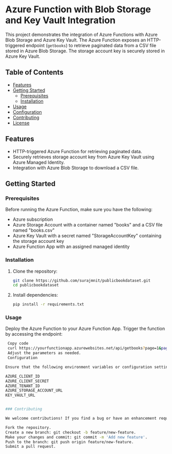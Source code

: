 # Azure Function with Blob Storage and Key Vault Integration

This project demonstrates the integration of Azure Functions with Azure Blob Storage and Azure Key Vault. The Azure Function exposes an HTTP-triggered endpoint (`getbooks`) to retrieve paginated data from a CSV file stored in Azure Blob Storage. The storage account key is securely stored in Azure Key Vault.

## Table of Contents

- [Features](#features)
- [Getting Started](#getting-started)
  - [Prerequisites](#prerequisites)
  - [Installation](#installation)
- [Usage](#usage)
- [Configuration](#configuration)
- [Contributing](#contributing)
- [License](#license)

## Features

- HTTP-triggered Azure Function for retrieving paginated data.
- Securely retrieves storage account key from Azure Key Vault using Azure Managed Identity.
- Integration with Azure Blob Storage to download a CSV file.

## Getting Started

### Prerequisites

Before running the Azure Function, make sure you have the following:

- Azure subscription
- Azure Storage Account with a container named "books" and a CSV file named "books.csv"
- Azure Key Vault with a secret named "StorageAccountKey" containing the storage account key
- Azure Function App with an assigned managed identity

### Installation

1. Clone the repository:

   ```bash
   git clone https://github.com/surajmnit/publicbookdataset.git
   cd publicbookdataset

2. Install dependencies:

   ```bash
   pip install -r requirements.txt

### Usage

Deploy the Azure Function to your Azure Function App.
Trigger the function by accessing the endpoint:

   ```bash
    Copy code
    curl https://yourfunctionapp.azurewebsites.net/api/getbooks?page=1&pagesize=10&name=books.csv
    Adjust the parameters as needed.
    Configuration

Ensure that the following environment variables or configuration settings are set:

AZURE_CLIENT_ID
AZURE_CLIENT_SECRET
AZURE_TENANT_ID
AZURE_STORAGE_ACCOUNT_URL
KEY_VAULT_URL


### Contributing

We welcome contributions! If you find a bug or have an enhancement request, please follow the Contributing Guidelines.

Fork the repository.
Create a new branch: git checkout -b feature/new-feature.
Make your changes and commit: git commit -m 'Add new feature'.
Push to the branch: git push origin feature/new-feature.
Submit a pull request.
